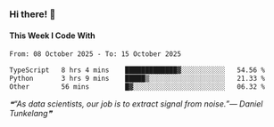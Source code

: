 ### Hi there! 👋

#### This Week I Code With
<!--START_SECTION:waka-->

```txt
From: 08 October 2025 - To: 15 October 2025

TypeScript   8 hrs 4 mins    █████████████▓░░░░░░░░░░░   54.56 %
Python       3 hrs 9 mins    █████▒░░░░░░░░░░░░░░░░░░░   21.33 %
Other        56 mins         █▓░░░░░░░░░░░░░░░░░░░░░░░   06.32 %
```

<!--END_SECTION:waka-->

<!--STARTS_HERE_QUOTE_README-->
<i>❝“As data scientists, our job is to extract signal from noise.”— Daniel Tunkelang❞</i>
<!--ENDS_HERE_QUOTE_README-->
